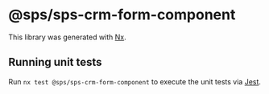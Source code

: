 # @sps/sps-crm-form-component

This library was generated with [Nx](https://nx.dev).

## Running unit tests

Run `nx test @sps/sps-crm-form-component` to execute the unit tests via [Jest](https://jestjs.io).
